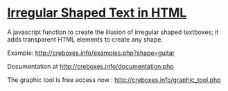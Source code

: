 [Irregular Shaped Text in HTML](http://creativetextboxes.com/)
==================================================

A javascript function to create the illusion of irregular shaped textboxes; it adds transparent HTML elements to create any shape.

Example: http://creboxes.info/examples.php?shape=guitar

Documentation at http://creboxes.info/documentation.php

The graphic tool is free access now : http://creboxes.info/graphic_tool.php

